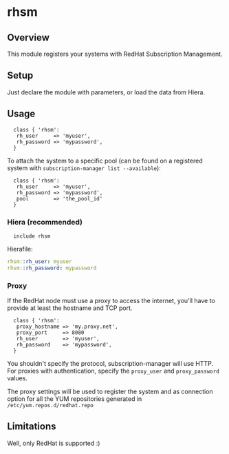 # rhsm

## Overview

This module registers your systems with RedHat Subscription Management.

## Setup

Just declare the module with parameters, or load the data from Hiera.

## Usage
```puppet
  class { 'rhsm':
   rh_user     => 'myuser',
   rh_password => 'mypassword',
  }
```
To attach the system to a specific pool (can be found on a registered system with `subscription-manager list --available`):

```puppet
  class { 'rhsm':
   rh_user     => 'myuser',
   rh_password => 'mypassword',
   pool        => 'the_pool_id'
  }
```

### Hiera (recommended)
```puppet
  include rhsm
```
  Hierafile:

```yaml
rhsm::rh_user: myuser
rhsm::rh_password: mypassword
```

### Proxy
If the RedHat node must use a proxy to access the internet, you'll have to provide at least the hostname and TCP port.

```puppet
  class { 'rhsm':
   proxy_hostname => 'my.proxy.net',
   proxy_port     => 8080
   rh_user        => 'myuser',
   rh_password    => 'mypassword',
  }
```
You shouldn't specify the protocol, subscription-manager will use HTTP. For proxies with authentication, specify the `proxy_user` and `proxy_password` values.

The proxy settings will be used to register the system and as connection option for all the YUM repositories generated in `/etc/yum.repos.d/redhat.repo`

## Limitations

Well, only RedHat is supported :)
